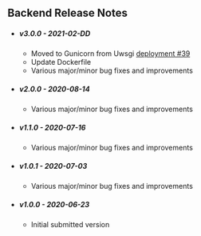 ## Backend Release Notes
* ##### v3.0.0 - 2021-02-DD

  * Moved to Gunicorn from Uwsgi [deployment #39](https://github.com/YangCatalog/deployment/issues/39)
  * Update Dockerfile
  * Various major/minor bug fixes and improvements
  
* ##### v2.0.0 - 2020-08-14

  * Various major/minor bug fixes and improvements
  
* ##### v1.1.0 - 2020-07-16

  * Various major/minor bug fixes and improvements
  
* ##### v1.0.1 - 2020-07-03
  
  * Various major/minor bug fixes and improvements
  
* ##### v1.0.0 - 2020-06-23

  * Initial submitted version

